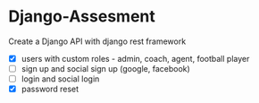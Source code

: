 # Django-Assesment

Create a Django API with django rest framework

- [X]  users with custom roles - admin, coach, agent, football player
- [ ]  sign up and social sign up (google, facebook)
- [ ]  login and social login
- [X]  password reset
